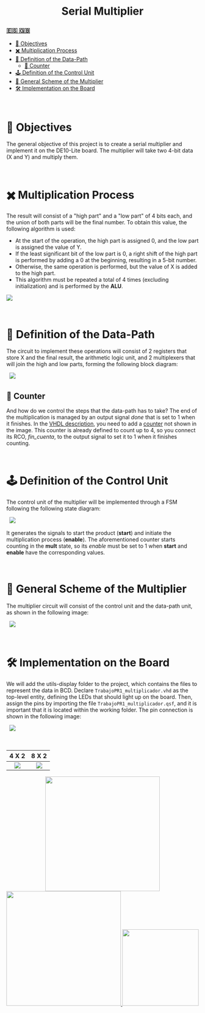 <!-- HEADERS -->
<h1 align="center">
  <b> 
    Serial Multiplier
  </b>
</h1>

<h3>
  <a href="https://github.com/jorgeloopzz/Multipliier/blob/main/README.es.md">
    🇪🇸
  </a>
  <a href="https://github.com/jorgeloopzz/Multipliier/blob/main/README.md">
    🇬🇧
  </a>
</h3>

- [🎯 Objectives](#-objectives)
- [✖️ Multiplication Process](#️-multiplication-process)
- [📓 Definition of the Data-Path](#-definition-of-the-data-path)
  - [🔢 Counter](#-counter)
- [🕹️ Definition of the Control Unit](#️-definition-of-the-control-unit)
- [🔲 General Scheme of the Multiplier](#-general-scheme-of-the-multiplier)
- [🛠️ Implementation on the Board](#️-implementation-on-the-board)

&nbsp;

# 🎯 Objectives

The general objective of this project is to create a serial multiplier and implement it on the DE10-Lite board. The multiplier will take two 4-bit data (X and Y) and multiply them.

&nbsp;

# ✖️ Multiplication Process

The result will consist of a "high part" and a "low part" of 4 bits each, and the union of both parts will be the final number. To obtain this value, the following algorithm is used:

- At the start of the operation, the high part is assigned 0, and the low part is assigned the value of Y.
- If the least significant bit of the low part is 0, a right shift of the high part is performed by adding a 0 at the beginning, resulting in a 5-bit number.
- Otherwise, the same operation is performed, but the value of X is added to the high part.
- This algorithm must be repeated a total of 4 times (excluding initialization) and is performed by the **ALU**.

<img src="https://raw.githubusercontent.com/jorgeloopzz/Multipliier/main/assets/tabla.png">

&nbsp;

# 📓 Definition of the Data-Path

The circuit to implement these operations will consist of 2 registers that store X and the final result, the arithmetic logic unit, and 2 multiplexers that will join the high and low parts, forming the following block diagram:

&nbsp;
<img src="https://raw.githubusercontent.com/jorgeloopzz/Multipliier/main/assets/data-path.png">

## 🔢 Counter

And how do we control the steps that the data-path has to take? The end of the multiplication is managed by an output signal _done_ that is set to 1 when it finishes. In the [VHDL description](https://github.com/jorgeloopzz/Multipliier/blob/main/quartus/multiplier_datapath.vhd), you need to add a [counter](https://github.com/jorgeloopzz/Multipliier/blob/main/quartus/contador_k.vhd) not shown in the image. This counter is already defined to count up to 4, so you connect its RCO, _fin_cuenta_, to the output signal to set it to 1 when it finishes counting.

&nbsp;

# 🕹️ Definition of the Control Unit

The control unit of the multiplier will be implemented through a FSM following the following state diagram:

&nbsp;
<img src="https://raw.githubusercontent.com/jorgeloopzz/Multipliier/main/assets/MEF.png">

It generates the signals to start the product (**start**) and initiate the multiplication process (**enable**). The aforementioned counter starts counting in the **mult** state, so its _enable_ must be set to 1 when **start** and **enable** have the corresponding values.

&nbsp;

# 🔲 General Scheme of the Multiplier

The multiplier circuit will consist of the control unit and the data-path unit, as shown in the following image:

&nbsp;
<img src="https://raw.githubusercontent.com/jorgeloopzz/Multipliier/main/assets/esquema.png">

&nbsp;

# 🛠️ Implementation on the Board

We will add the utils-display folder to the project, which contains the files to represent the data in BCD. Declare `TrabajoPR1_multiplicador.vhd` as the top-level entity, defining the LEDs that should light up on the board. Then, assign the pins by importing the file `TrabajoPR1_multiplicador.qsf`, and it is important that it is located within the working folder. The pin connection is shown in the following image:

&nbsp;
<img src="https://raw.githubusercontent.com/jorgeloopzz/Multipliier/main/assets/placa.jpeg">

&nbsp;

|                                           4 X 2                                            |                                           8 X 2                                            |
| :----------------------------------------------------------------------------------------: | :----------------------------------------------------------------------------------------: |
| <img src="https://raw.githubusercontent.com/jorgeloopzz/Multipliier/main/assets/4x2.jpeg"> | <img src="https://raw.githubusercontent.com/jorgeloopzz/Multipliier/main/assets/8x2.jpeg"> |

<div align="center">
  <a href="https://eite.ulpgc.es/index.php/es/">
   <img src="https://www.ulpgc.es/sites/default/files/ArchivosULPGC/identidad-corporativa/NuevoLogo/eite_hc.png" width=300>
  </a>
  <a href="https://www.diea.ulpgc.es/">
    <img src="https://www.ulpgc.es/sites/default/files/ArchivosULPGC/identidad-corporativa/NuevoLogo/dingelectronica_hc.png" width=300>
  </a>
  <a href="https://www.ulpgc.es/">
    <img src="https://www.ulpgc.es/sites/default/files/ArchivosULPGC/identidad-corporativa/Logo%2025%20Aniversario/logo_ulpgc_horizontal_acronimo_2t.png" width=200>
  </a>
</div>

